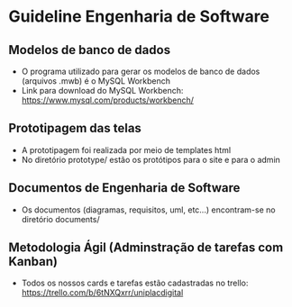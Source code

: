 # Guideline Engenharia de Software

## Modelos de banco de dados

- O programa utilizado para gerar os modelos de banco de dados (arquivos .mwb) é o MySQL Workbench
- Link para download do MySQL Workbench: <https://www.mysql.com/products/workbench/>


## Prototipagem das telas

- A prototipagem foi realizada por meio de templates html
- No diretório prototype/ estão os protótipos para o site e para o admin


## Documentos de Engenharia de Software

- Os documentos (diagramas, requisitos, uml, etc...) encontram-se no diretório documents/


## Metodologia Ágil (Adminstração de tarefas com Kanban)

- Todos os nossos cards e tarefas estão cadastradas no trello: https://trello.com/b/6tNXQxrr/uniplacdigital